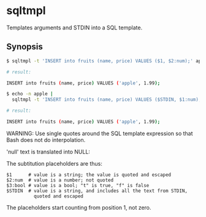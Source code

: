 # sqltmpl

Templates arguments and STDIN into a SQL template.


## Synopsis

```bash
$ sqltmpl -t 'INSERT into fruits (name, price) VALUES ($1, $2:num);' apple 1.99

# result:

INSERT into fruits (name, price) VALUES ('apple', 1.99);
```

```bash
$ echo -n apple | 
  sqltmpl -t 'INSERT into fruits (name, price) VALUES ($STDIN, $1:num);' 1.99

# result:

INSERT into fruits (name, price) VALUES ('apple', 1.99);
```


WARNING: Use single quotes around the SQL template expression so that
Bash does not do interpolation.

'null' text is translated into NULL:

The subtitution placeholders are thus:

    $1      # value is a string; the value is quoted and escaped
    $2:num  # value is a number; not quoted
    $3:bool # value is a bool; "t" is true, "f" is false
    $STDIN  # value is a string, and includes all the text from STDIN,
              quoted and escaped

The placeholders start counting from position 1, not zero.


